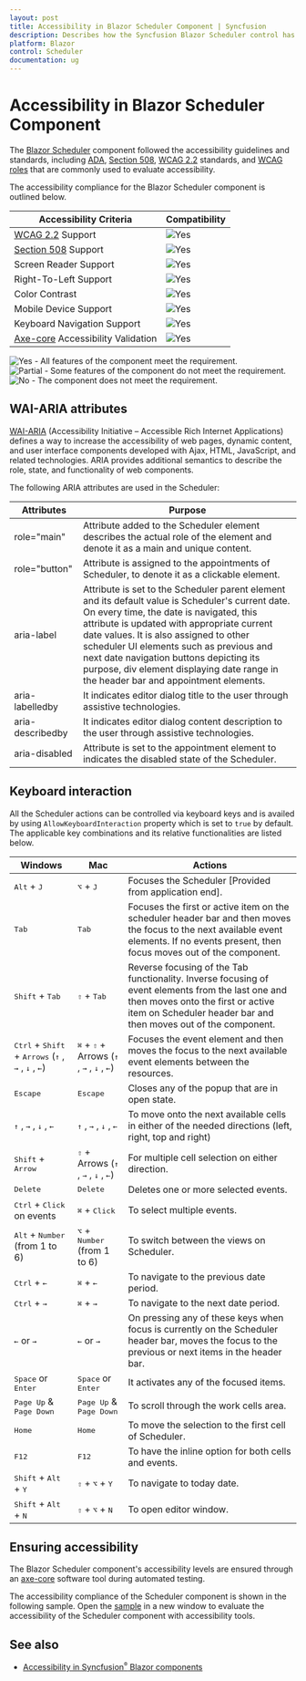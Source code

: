 ```yaml
---
layout: post
title: Accessibility in Blazor Scheduler Component | Syncfusion
description: Describes how the Syncfusion Blazor Scheduler control has been built keeping web accessibility in mind, thus allowing to interact with assistive technologies.
platform: Blazor
control: Scheduler
documentation: ug
---
```


# Accessibility in Blazor Scheduler Component

The [Blazor Scheduler](https://www.syncfusion.com/blazor-components/blazor-scheduler) component followed the accessibility guidelines and standards, including [ADA](https://www.ada.gov/), [Section 508](https://www.section508.gov/), [WCAG 2.2](https://www.w3.org/TR/WCAG22/) standards, and [WCAG roles](https://www.w3.org/TR/wai-aria/#roles) that are commonly used to evaluate accessibility.

The accessibility compliance for the Blazor Scheduler component is outlined below.

| Accessibility Criteria | Compatibility |
| -- | -- |
| [WCAG 2.2](https://www.w3.org/TR/WCAG22/) Support | <img src="https://cdn.syncfusion.com/content/images/documentation/full.png" alt="Yes"> |
| [Section 508](https://www.section508.gov/) Support | <img src="https://cdn.syncfusion.com/content/images/documentation/full.png" alt="Yes"> |
| Screen Reader Support | <img src="https://cdn.syncfusion.com/content/images/landing-page/yes.png" alt="Yes"> |
| Right-To-Left Support | <img src="https://cdn.syncfusion.com/content/images/landing-page/yes.png" alt="Yes"> |
| Color Contrast | <img src="https://cdn.syncfusion.com/content/images/landing-page/yes.png" alt="Yes"> |
| Mobile Device Support | <img src="https://cdn.syncfusion.com/content/images/landing-page/yes.png" alt="Yes"> |
| Keyboard Navigation Support | <img src="https://cdn.syncfusion.com/content/images/landing-page/yes.png" alt="Yes"> |
| [Axe-core](https://www.nuget.org/packages/Deque.AxeCore.Playwright) Accessibility Validation | <img src="https://cdn.syncfusion.com/content/images/landing-page/yes.png" alt="Yes"> |

<style>
    .post .post-content img {
        display: inline-block;
        margin: 0.5em 0;
    }
</style>

<div><img src="https://cdn.syncfusion.com/content/images/landing-page/yes.png" alt="Yes"> - All features of the component meet the requirement.</div>

<div><img src="https://cdn.syncfusion.com/content/images/documentation/partial.png" alt="Partial"> - Some features of the component do not meet the requirement.</div>

<div><img src="https://cdn.syncfusion.com/content/images/landing-page/no.png" alt="No"> - The component does not meet the requirement.</div>

## WAI-ARIA attributes

[WAI-ARIA](https://www.w3.org/WAI/ARIA/apg/patterns/) (Accessibility Initiative – Accessible Rich Internet Applications) defines a way to increase the accessibility of web pages, dynamic content, and user interface components developed with Ajax, HTML, JavaScript, and related technologies. ARIA provides additional semantics to describe the role, state, and functionality of web components.

The following ARIA attributes are used in the Scheduler:

| Attributes | Purpose |
|-------|---------|
| role="main" |  Attribute added to the Scheduler element describes the actual role of the element and denote it as a main and unique content. |
| role="button" | Attribute is assigned to the appointments of Scheduler, to denote it as a clickable element. |
| aria-label | Attribute is set to the Scheduler parent element and its default value is Scheduler's current date. On every time, the date is navigated, this attribute is updated with appropriate current date values. It is also assigned to other scheduler UI elements such as previous and next date navigation buttons depicting its purpose, div element displaying date range in the header bar and appointment elements. |
| aria-labelledby | It indicates editor dialog title to the user through assistive technologies. |
| aria-describedby | It indicates editor dialog content description to the user through assistive technologies. |
| aria-disabled | Attribute is set to the appointment element to indicates the disabled state of the Scheduler. |

## Keyboard interaction

All the Scheduler actions can be controlled via keyboard keys and is availed by using `AllowKeyboardInteraction` property which is set to `true` by default. The applicable key combinations and its relative functionalities are listed below.

| Windows | Mac | Actions |
| ----- | ----- | ---- |
| <kbd>Alt</kbd> + <kbd>J</kbd> | <kbd>⌥</kbd> + <kbd>J</kbd> | Focuses the Scheduler [Provided from application end]. |
| <kbd>Tab</kbd> | <kbd>Tab</kbd> | Focuses the first or active item on the scheduler header bar and then moves the focus to the next available event elements. If no events present, then focus moves out of the component. |
| <kbd>Shift</kbd> + <kbd>Tab</kbd> | <kbd>⇧</kbd> + <kbd>Tab</kbd> | Reverse focusing of the Tab functionality. Inverse focusing of event elements from the last one and then moves onto the first or active item on Scheduler header bar and then moves out of the component. |
| <kbd>Ctrl</kbd> + <kbd>Shift</kbd> + <kbd>Arrows</kbd> (<kbd>↑</kbd> , <kbd>→</kbd> , <kbd>↓</kbd> , <kbd>←</kbd>) | <kbd>⌘</kbd> + <kbd>⇧</kbd> + Arrows (<kbd>↑</kbd> , <kbd>→</kbd> , <kbd>↓</kbd> , <kbd>←</kbd>) | Focuses the event element and then moves the focus to the next available event elements between the resources. |
| <kbd>Escape</kbd> | <kbd>Escape</kbd> | Closes any of the popup that are in open state. |
| <kbd>↑</kbd> , <kbd>→</kbd> , <kbd>↓</kbd> , <kbd>←</kbd> | <kbd>↑</kbd> , <kbd>→</kbd> , <kbd>↓</kbd> , <kbd>←</kbd> | To move onto the next available cells in either of the needed directions (left, right, top and right) |
| <kbd>Shift</kbd> + <kbd>Arrow</kbd> | <kbd>⇧</kbd> + Arrows (<kbd>↑</kbd> , <kbd>→</kbd> , <kbd>↓</kbd> , <kbd>←</kbd>) | For multiple cell selection on either direction. |
| <kbd>Delete</kbd> | <kbd>Delete</kbd> | Deletes one or more selected events. |
| <kbd>Ctrl</kbd> + <kbd>Click</kbd> on events | <kbd>⌘</kbd> + <kbd>Click</kbd> | To select multiple events. |
| <kbd>Alt</kbd> + <kbd>Number</kbd> (from 1 to 6) | <kbd>⌥</kbd> + <kbd>Number</kbd> (from 1 to 6) | To switch between the views on Scheduler. |
| <kbd>Ctrl</kbd> + <kbd>←</kbd> | <kbd>⌘</kbd> + <kbd>←</kbd> | To navigate to the previous date period. |
| <kbd>Ctrl</kbd> + <kbd>→</kbd> | <kbd>⌘</kbd> + <kbd>→</kbd> | To navigate to the next date period. |
| <kbd>←</kbd> or <kbd>→</kbd> | <kbd>←</kbd> or <kbd>→</kbd> | On pressing any of these keys when focus is currently on the Scheduler header bar, moves the focus to the previous or next items in the header bar. |
| <kbd>Space</kbd> or <kbd>Enter</kbd> | <kbd>Space</kbd> or <kbd>Enter</kbd> | It activates any of the focused items. |
| <kbd>Page Up</kbd> & <kbd>Page Down</kbd> | <kbd>Page Up</kbd> & <kbd>Page Down</kbd> | To scroll through the work cells area. |
| <kbd>Home</kbd> | <kbd>Home</kbd> | To move the selection to the first cell of Scheduler. |
| <kbd>F12</kbd> | <kbd>F12</kbd> | To have the inline option for both cells and events. |
| <kbd>Shift</kbd> + <kbd>Alt</kbd> + <kbd>Y</kbd> | <kbd>⇧</kbd> + <kbd>⌥</kbd> + <kbd>Y</kbd> | To navigate to today date. |
| <kbd>Shift</kbd> + <kbd>Alt</kbd> + <kbd>N</kbd> | <kbd>⇧</kbd> + <kbd>⌥</kbd> + <kbd>N</kbd> | To open editor window. |

## Ensuring accessibility

The Blazor Scheduler component's accessibility levels are ensured through an [axe-core](https://www.nuget.org/packages/Deque.AxeCore.Playwright) software tool during automated testing.

The accessibility compliance of the Scheduler component is shown in the following sample. Open the [sample](https://blazor.syncfusion.com/accessibility/schedule) in a new window to evaluate the accessibility of the Scheduler component with accessibility tools.

## See also

* [Accessibility in Syncfusion<sup style="font-size:70%">&reg;</sup> Blazor components](https://blazor.syncfusion.com/documentation/common/accessibility)